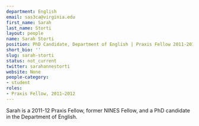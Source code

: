 ```yaml
---
department: English
email: sas3ca@virginia.edu
first_name: Sarah
last_name: Storti
layout: people
name: Sarah Storti
position: PhD Candidate, Department of English | Praxis Fellow 2011-2012
short_bio: ''
slug: sarah-storti
status: not_current
twitter: sarahannestorti
website: None
people-category:
- student
roles:
- Praxis Fellow, 2011–2012
---
```


Sarah is a 2011-12 Praxis Fellow, former NINES Fellow, and a PhD candidate in the Department of English.
